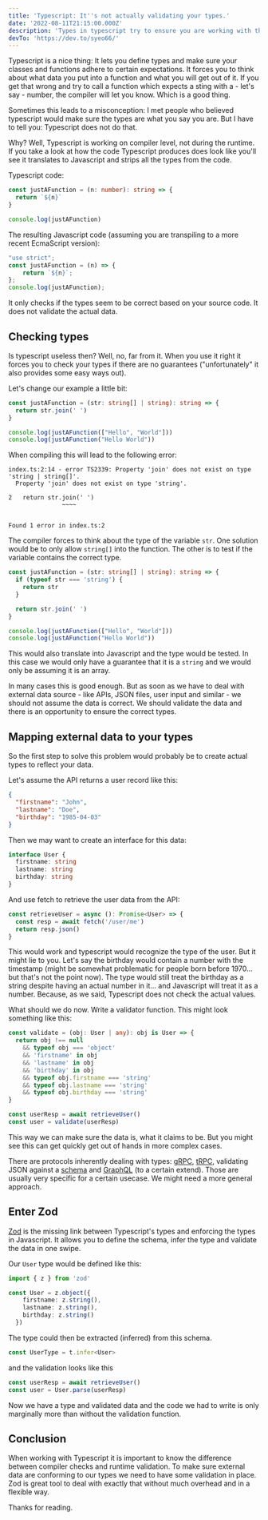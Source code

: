```yaml
---
title: 'Typescript: It''s not actually validating your types.'
date: '2022-08-11T21:15:00.000Z'
description: 'Types in typescript try to ensure you are working with the data you expect. But...'
devTo: 'https://dev.to/syeo66/'
---
```


Typescript is a nice thing: It lets you define types and make sure your classes and functions adhere to certain expectations. It forces you to think about what data you put into a function and what you will get out of it. If you get that wrong and try to call a function which expects a sting with a - let's say - number, the compiler will let you know. Which is a good thing.

Sometimes this leads to a misconception: I met people who believed typescript would make sure the types are what you say you are. But I have to tell you: Typescript does not do that.

Why? Well, Typescript is working on compiler level, not during the runtime. If you take a look at how the code Typescript produces does look like you'll see it translates to Javascript and strips all the types from the code. 

Typescript code:
```typescript
const justAFunction = (n: number): string => {
  return `${n}`
}

console.log(justAFunction)
```

The resulting Javascript code (assuming you are transpiling to a more recent EcmaScript version):
```typescript
"use strict";
const justAFunction = (n) => {
    return `${n}`;
};
console.log(justAFunction);
```

It only checks if the types seem to be correct based on your source code. It does not validate the actual data.

## Checking types

Is typescript useless then? Well, no, far from it. When you use it right it forces you to check your types if there are no guarantees ("unfortunately" it also provides  some easy ways out).

Let's change our example a little bit:
```typescript
const justAFunction = (str: string[] | string): string => {
  return str.join(' ') 
}

console.log(justAFunction(["Hello", "World"]))
console.log(justAFunction("Hello World"))
```

When compiling this will lead to the following error:
```
index.ts:2:14 - error TS2339: Property 'join' does not exist on type 'string | string[]'.
  Property 'join' does not exist on type 'string'.

2   return str.join(' ')
               ~~~~


Found 1 error in index.ts:2
```

The compiler forces to think about the type of the variable `str`. One solution would be to only allow `string[]` into the function. The other is to test if the variable contains the correct type. 

```typescript
const justAFunction = (str: string[] | string): string => {
  if (typeof str === 'string') {
    return str
  }

  return str.join(' ') 
}

console.log(justAFunction(["Hello", "World"]))
console.log(justAFunction("Hello World"))
```

This would also translate into Javascript and the type would be tested. In this case we would only have a guarantee that it is a `string` and we would only be assuming it is an array.

In many cases this is good enough. But as soon as we have to deal with external data source - like APIs, JSON files, user input and similar - we should not assume the data is correct. We should validate the data and there is an opportunity to ensure the correct types.

## Mapping external data to your types

So the first step to solve this problem would probably be to create actual types to reflect your data.

Let's assume the API returns a user record like this:

```json
{
  "firstname": "John",
  "lastname": "Doe",
  "birthday": "1985-04-03"
}
```

Then we may want to create an interface for this data:

```typescript
interface User {
  firstname: string
  lastname: string
  birthday: string
}
```

And use fetch to retrieve the user data from the API:

```typescript
const retrieveUser = async (): Promise<User> => {
  const resp = await fetch('/user/me')
  return resp.json()
}
```

This would work and typescript would recognize the type of the user. But it might lie to you. Let's say the birthday would contain a number with the timestamp (might be somewhat problematic for people born before 1970... but that's not the point now). The type would still treat the birthday as a string despite having an actual number in it... and Javascript will treat it as a number. Because, as we said, Typescript does not check the actual values.

What should we do now. Write a validator function. This might look something like this:

```typescript
const validate = (obj: User | any): obj is User => {
  return obj !== null 
    && typeof obj === 'object'
    && 'firstname' in obj
    && 'lastname' in obj
    && 'birthday' in obj
    && typeof obj.firstname === 'string'
    && typeof obj.lastname === 'string'
    && typeof obj.birthday === 'string'
}

const userResp = await retrieveUser()
const user = validate(userResp)
```

This way we can make sure the data is, what it claims to be. But you might see this can get quickly get out of hands in more complex cases.

There are protocols inherently dealing with types: [gRPC](https://grpc.io), [tRPC](https://trpc.io), validating JSON against a [schema](https://json-schema.org) and [GraphQL](https://graphql.org) (to a certain extend). Those are usually very specific for a certain usecase. We might need a more general approach.

## Enter Zod

[Zod](https://zod.dev) is the missing link between Typescript's types and enforcing the types in Javascript. It allows you to define the schema, infer the type and validate the data in one swipe.

Our `User` type would be defined like this:

```typescript
import { z } from 'zod'

const User = z.object({
    firstname: z.string(),
    lastname: z.string(),
    birthday: z.string()
  })
```

The type could then be extracted (inferred) from this schema.

```typescript
const UserType = t.infer<User>
```

and the validation looks like this

```typescript
const userResp = await retrieveUser()
const user = User.parse(userResp)
```

Now we have a type and validated data and the code we had to write is only marginally more than without the validation function.

## Conclusion

When working with Typescript it is important to know the difference between compiler checks and runtime validation. To make sure external data are conforming to our types we need to have some validation in place. Zod is great tool to deal with exactly that without much overhead and in a flexible way.

Thanks for reading.
